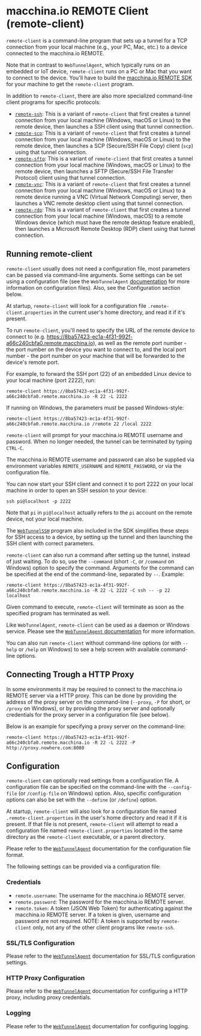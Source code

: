 # macchina.io REMOTE Client (remote-client)

`remote-client` is a command-line program that sets up a tunnel for a TCP connection from your
local machine (e.g., your PC, Mac, etc.) to a device connected to the macchina.io
REMOTE.

Note that in contrast to `WebTunnelAgent`, which typically runs on an embedded or IoT
device, `remote-client` runs on a PC or Mac that you want to connect to the
device. You'll have to build the [macchina.io REMOTE SDK](../../README.md)
for your machine to get the `remote-client` program.

In addition to `remote-client`, there are also more specialized command-line client
programs for specific protocols:

  - [`remote-ssh`](../WebTunnelSSH/README.md): This is a variant of `remote-client` that first
    creates a tunnel connection from your local machine (Windows, macOS or Linux) to the remote device,
    then launches a SSH client using that tunnel connection.
  - [`remote-scp`](../WebTunnelSCP/README.md): This is a variant of `remote-client` that first
    creates a tunnel connection from your local machine (Windows, macOS or Linux) to the remote device,
    then launches a SCP (Secure/SSH File Copy) client (`scp`) using that tunnel connection.
  - [`remote-sftp`](../WebTunnelSFTP/README.md): This is a variant of `remote-client` that first
    creates a tunnel connection from your local machine (Windows, macOS or Linux) to the remote device,
    then launches a SFTP (Secure/SSH File Transfer Protocol) client using that tunnel connection.
  - [`remote-vnc`](../WebTunnelVNC/README.md): This is a variant of `remote-client` that first
    creates a tunnel connection from your local machine (Windows, macOS or Linux) to a remote device
    running a VNC (Virtual Network Computing) server, then launches a VNC remote desktop client using
    that tunnel connection.
  - [`remote-rdp`](../WebTunnelRDP/README.md): This is a variant of `remote-client` that first
    creates a tunnel connection from your local machine (Windows, macOS) to a remote Windows device
    (which must have the remote desktop feature enabled), then launches a Microsoft Remote Desktop (RDP)
    client using that tunnel connection.

## Running remote-client

`remote-client` usually does not need a configuration file, most parameters can be passed
via command-line arguments. Some settings can be set using a configuration file
(see the `WebTunnelAgent` [documentation](../WebTunnelAgent/README.md) for more
information on configuration files). Also, see the Configuration section below. 

At startup, `remote-client` will look for a configuration file `.remote-client.properties` 
in the current user's home directory, and read it if it's present.

To run `remote-client`, you'll need to specify the URL of the remote device to connect
to (e.g. https://8ba57423-ec1a-4f31-992f-a66c240cbfa0.remote.macchina.io), as well as
the remote port number - the port number on the device you want to connect to, and the
local port number - the port number on your machine that will be forwarded to the device's
remote port.

For example, to forward the SSH port (22) of an embedded Linux device to your local
machine (port 2222), run:

```
remote-client https://8ba57423-ec1a-4f31-992f-a66c240cbfa0.remote.macchina.io -R 22 -L 2222
```

If running on Windows, the parameters must be passed Windows-style:

```
remote-client https://8ba57423-ec1a-4f31-992f-a66c240cbfa0.remote.macchina.io /remote 22 /local 2222
```

`remote-client` will prompt for your macchina.io REMOTE username and password.
When no longer needed, the tunnel can be terminated by typing `CTRL-C`.

The macchina.io REMOTE username and password can also be supplied via environment
variables `REMOTE_USERNAME` and `REMOTE_PASSWORD`, or via the configuration file.

You can now start your SSH client and connect it to port 2222 on your local machine
in order to open an SSH session to your device:

```
ssh pi@localhost -p 2222
```

Note that `pi` in `pi@localhost` actually refers to the `pi` account on the
remote device, not your local machine.

The [`WebTunnelSSH`](../WebTunnelSSH/README.md) program also included in the
SDK simplifies these steps for SSH access to a device, by setting up the tunnel
and then launching the SSH client with correct parameters.

`remote-client` can also run a command after setting up the tunnel, instead of just
waiting. To do so, use the `--command` (short `-C`, or `/command` on Windows) option
to specify the command. Arguments for the command can be specified at the end of the
command-line, separated by `--`. Example:

```
remote-client https://8ba57423-ec1a-4f31-992f-a66c240cbfa0.remote.macchina.io -R 22 -L 2222 -C ssh -- -p 22 localhost
```

Given command to execute, `remote-client` will terminate as soon as the specified program has
terminated as well.

Like `WebTunnelAgent`, `remote-client` can be used as a daemon or Windows service.
Please see the [`WebTunnelAgent` documentation](../WebTunnelAgent/README.md) for more information.

You can also run `remote-client` without command-line options (or with `--help`
or `/help` on Windows) to see a help screen with available command-line options.

## Connecting Trough a HTTP Proxy

In some environments it may be required to connect to the macchina.io REMOTE server
via a HTTP proxy. This can be done by providing the address of the proxy server
on the command-line (`--proxy`, `-P` for short, or `/proxy` on Windows), or by providing the
proxy server and optionally credentials for the proxy server in a configuration file 
(see below).

Below is an example for specifying a proxy server on the command-line:

```
remote-client https://8ba57423-ec1a-4f31-992f-a66c240cbfa0.remote.macchina.io -R 22 -L 2222 -P http://proxy.nowhere.com:8080
```

## Configuration

`remote-client` can optionally read settings from a configuration file. A configuration file
can be specified on the command-line with the `--config-file` (or `/config-file` on Windows) option.
Also, specific configuration options can also be set with the `--define` (or `/define`) option.

At startup, `remote-client` will also look for a configuration file named `.remote-client.properties`
in the user's home directory and read it if it is present. If that file is not present,
`remote-client` will attempt to read a configuration file named `remote-client.properties` located
in the same directory as the `remote-client` executable, or a parent directory.

Please refer to the [`WebTunnelAgent`](../WebTunnelAgent/README.md#configuration-file-format)
documentation for the configuration file format.

The following settings can be provided via a configuration file:

### Credentials

  - `remote.username`: The username for the macchina.io REMOTE server.
  - `remote.password`: The password for the macchina.io REMOTE server.
  - `remote.token`: A token (JSON Web Token) for authenticating against the macchina.io REMOTE server.
    If a token is given, username and password are not required. NOTE: A token is supported
    by `remote-client` only, not any of the other client programs like `remote-ssh`.

### SSL/TLS Configuration

Please refer to the [`WebTunnelAgent`](../WebTunnelAgent/README.md#ssltls-configuration)
documentation for SSL/TLS configuration settings.

### HTTP Proxy Configuration

Please refer to the [`WebTunnelAgent`](../WebTunnelAgent/README.md#http-configuration)
documentation for configuring a HTTP proxy, including proxy credentials.

### Logging

Please refer to the [`WebTunnelAgent`](../WebTunnelAgent/README.md#ssltls-configuration)
documentation for configuring logging.

